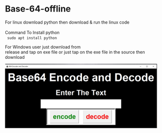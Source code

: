 # Base-64-offline

For linux download python then download & run the linux code <br>
<br>Command To Install python<br>
<code>
sudo apt install python
</code>

For Windows user just download from  
 release and tap on exe file or just tap on the exe file in the source then download

![](screenshot.jpg)
